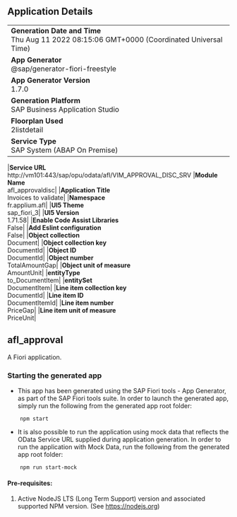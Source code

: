 ## Application Details

|                                                                                                |
| ---------------------------------------------------------------------------------------------- |
| **Generation Date and Time**<br>Thu Aug 11 2022 08:15:06 GMT+0000 (Coordinated Universal Time) |
| **App Generator**<br>@sap/generator-fiori-freestyle                                            |
| **App Generator Version**<br>1.7.0                                                             |
| **Generation Platform**<br>SAP Business Application Studio                                     |
| **Floorplan Used**<br>2listdetail                                                              |
| **Service Type**<br>SAP System (ABAP On Premise)                                               |

|**Service URL**<br>http://vm101:443/sap/opu/odata/afl/VIM_APPROVAL_DISC_SRV
|**Module Name**<br>afl_approvaldisc|
|**Application Title**<br>Invoices to validate|
|**Namespace**<br>fr.applium.afl|
|**UI5 Theme**<br>sap_fiori_3|
|**UI5 Version**<br>1.71.58|
|**Enable Code Assist Libraries**<br>False|
|**Add Eslint configuration**<br>False|
|**Object collection**<br>Document|
|**Object collection key**<br>DocumentId|
|**Object ID**<br>DocumentId|
|**Object number**<br>TotalAmountGap|
|**Object unit of measure**<br>AmountUnit|
|**entityType**<br>to_DocumentItem|
|**entitySet**<br>DocumentItem|
|**Line item collection key**<br>DocumentId|
|**Line item ID**<br>DocumentItemId|
|**Line item number**<br>PriceGap|
|**Line item unit of measure**<br>PriceUnit|

## afl_approval

A Fiori application.

### Starting the generated app

- This app has been generated using the SAP Fiori tools - App Generator, as part of the SAP Fiori tools suite. In order to launch the generated app, simply run the following from the generated app root folder:

```
    npm start
```

- It is also possible to run the application using mock data that reflects the OData Service URL supplied during application generation. In order to run the application with Mock Data, run the following from the generated app root folder:

```
    npm run start-mock
```

#### Pre-requisites:

1. Active NodeJS LTS (Long Term Support) version and associated supported NPM version. (See https://nodejs.org)
